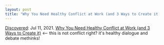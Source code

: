 ```yaml
---
layout: post
title: "Why You Need Healthy Conflict at Work (and 3 Ways to Create it)"
---
```

[Discovered](http://rolandtanglao.com/2020/07/29/p1-blogthis-checkvist-list-links-to-blog/): Jul 11, 2021. [Why You Need Healthy Conflict at Work (and 3 Ways to Create it)](https://www.charleneli.com/posts/why-you-need-healthy-conflict-at-work-and-3-ways-to-create-it/) <-- this is not conflict right? it's healthy dialogue and debate methinks!
